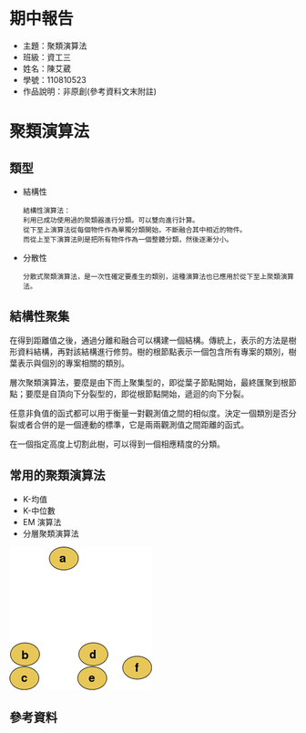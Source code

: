 # 期中報告
* 主題：聚類演算法
* 班級：資工三
* 姓名：陳艾葳
* 學號：110810523
* 作品說明：非原創(參考資料文末附註)
# 聚類演算法

## 類型
+ 結構性
  ```
  結構性演算法：
  利用已成功使用過的聚類器進行分類。可以雙向進行計算。
  從下至上演算法從每個物件作為單獨分類開始，不斷融合其中相近的物件。
  而從上至下演算法則是把所有物件作為一個整體分類，然後逐漸分小。
  ```
+ 分散性
  ```
  分散式聚類演算法，是一次性確定要產生的類別，這種演算法也已應用於從下至上聚類演算法。
  ```
## 結構性聚集
在得到距離值之後，通過分離和融合可以構建一個結構。傳統上，表示的方法是樹形資料結構，再對該結構進行修剪。樹的根節點表示一個包含所有專案的類別，樹葉表示與個別的專案相關的類別。

層次聚類演算法，要麼是由下而上聚集型的，即從葉子節點開始，最終匯聚到根節點；要麼是自頂向下分裂型的，即從根節點開始，遞迴的向下分裂。

任意非負值的函式都可以用于衡量一對觀測值之間的相似度。決定一個類別是否分裂或者合併的是一個連動的標準，它是兩兩觀測值之間距離的函式。

在一個指定高度上切割此樹，可以得到一個相應精度的分類。
## 常用的聚類演算法
+ K-均值
+ K-中位數
+ EM 演算法
+ 分層聚類演算法

![1](https://github.com/laiy790/sa110a/blob/master/mid/photo/1.png)
## 參考資料
